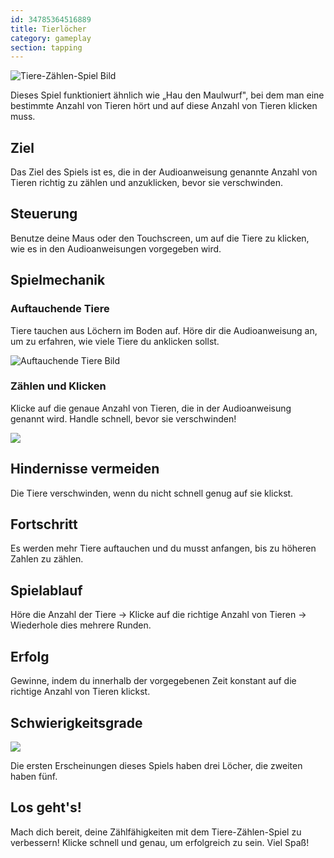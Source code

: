 ```yaml
---
id: 34785364516889
title: Tierlöcher
category: gameplay
section: tapping
---
```

![Tiere-Zählen-Spiel Bild](https://help.studycat.com/hc/article_attachments/34829163309209)

Dieses Spiel funktioniert ähnlich wie „Hau den Maulwurf", bei dem man eine bestimmte Anzahl von Tieren hört und auf diese Anzahl von Tieren klicken muss.

## Ziel

Das Ziel des Spiels ist es, die in der Audioanweisung genannte Anzahl von Tieren richtig zu zählen und anzuklicken, bevor sie verschwinden.

## Steuerung

Benutze deine Maus oder den Touchscreen, um auf die Tiere zu klicken, wie es in den Audioanweisungen vorgegeben wird.

## Spielmechanik

### Auftauchende Tiere

Tiere tauchen aus Löchern im Boden auf. Höre dir die Audioanweisung an, um zu erfahren, wie viele Tiere du anklicken sollst.

![Auftauchende Tiere Bild](https://help.studycat.com/hc/article_attachments/34829163315225)

### Zählen und Klicken

Klicke auf die genaue Anzahl von Tieren, die in der Audioanweisung genannt wird. Handle schnell, bevor sie verschwinden!

![](https://help.studycat.com/hc/article_attachments/34975029772825)

## Hindernisse vermeiden

Die Tiere verschwinden, wenn du nicht schnell genug auf sie klickst.

## Fortschritt

Es werden mehr Tiere auftauchen und du musst anfangen, bis zu höheren Zahlen zu zählen.

## Spielablauf

Höre die Anzahl der Tiere -> Klicke auf die richtige Anzahl von Tieren -> Wiederhole dies mehrere Runden.

## Erfolg

Gewinne, indem du innerhalb der vorgegebenen Zeit konstant auf die richtige Anzahl von Tieren klickst.

## Schwierigkeitsgrade

![](https://help.studycat.com/hc/article_attachments/34829163311897)

Die ersten Erscheinungen dieses Spiels haben drei Löcher, die zweiten haben fünf.

## Los geht's!

Mach dich bereit, deine Zählfähigkeiten mit dem Tiere-Zählen-Spiel zu verbessern! Klicke schnell und genau, um erfolgreich zu sein. Viel Spaß!

